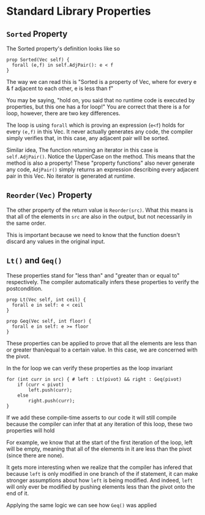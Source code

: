 # Standard Library Properties

## `Sorted` Property

The Sorted property's definition looks like so

```dep
prop Sorted(Vec self) {
  forall (e,f) in self.AdjPair(): e < f
}
```

The way we can read this is "Sorted is a property of Vec<int>, where for every e & f adjacent to each other, e is less than f"

You may be saying, "hold on, you said that no runtime code is executed by properties, but this one has a for loop!" You are correct that there is a for loop, however, there are two key differences.

The loop is using `forall` which is proving an expression (`e<f`) holds for every `(e,f)` in this Vec. It never actually generates any code, the compiler simply verifies that, in this case, any adjacent pair will be sorted.

Similar idea, The function returning an iterator in this case is `self.AdjPair()`. Notice the UpperCase on the method. This means that the method is also a property! These "property functions" also never generate any code, `AdjPair()` simply returns an expression describing every adjacent pair in this Vec. No iterator is generated at runtime.

## `Reorder(Vec)` Property

The other property of the return value is `Reorder(src)`. What this means is that all of the elements in `src` are also in the output, but not necessarily in the same order.

This is important because we need to know that the function doesn't discard any values in the original input.

## `Lt()` and `Geq()`

These properties stand for "less than" and "greater than or equal to" respectively. The compiler automatically infers these properties to verify the postcondition.

```dep
prop Lt(Vec self, int ceil) {
  forall e in self: e < ceil
}
```

```dep
prop Geq(Vec self, int floor) {
  forall e in self: e >= floor
}
```

These properties can be applied to prove that all the elements are less than or greater than/equal to a certain value. In this case, we are concerned with the pivot.

In the for loop we can verify these properties as the loop invariant

```dep
for (int curr in src) { # left : Lt(pivot) && right : Geq(pivot)
    if (curr < pivot) 
        left.push(curr);
    else 
        right.push(curr);
}
```

If we add these compile-time asserts to our code it will still compile because the compiler can infer that at any iteration of this loop, these two properties will hold

For example, we know that at the start of the first iteration of the loop, left will be empty, meaning that all of the elements in it are less than the pivot (since there are none). 

It gets more interesting when we realize that the compiler has infered that because `left` is only modified in one branch of the if statement, it can make stronger assumptions about how `left` is being modified. And indeed, `left` will only ever be modified by pushing elements less than the pivot onto the end of it.

Applying the same logic we can see how `Geq()` was applied
